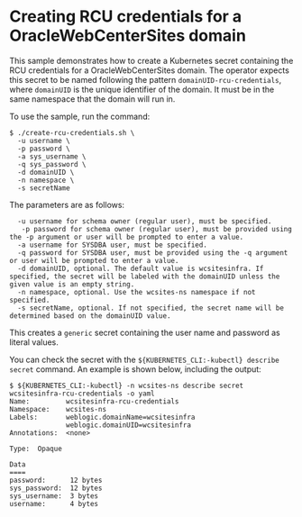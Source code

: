 # Creating RCU credentials for a OracleWebCenterSites domain

This sample demonstrates how to create a Kubernetes secret containing the
RCU credentials for a OracleWebCenterSites domain.  The operator expects this secret to be
named following the pattern `domainUID-rcu-credentials`, where `domainUID`
is the unique identifier of the domain.  It must be in the same namespace
that the domain will run in.

To use the sample, run the command:

```
$ ./create-rcu-credentials.sh \
  -u username \
  -p password \
  -a sys_username \
  -q sys_password \
  -d domainUID \
  -n namespace \
  -s secretName
```

The parameters are as follows:

```  
  -u username for schema owner (regular user), must be specified.
   -p password for schema owner (regular user), must be provided using the -p argument or user will be prompted to enter a value.
  -a username for SYSDBA user, must be specified.
  -q password for SYSDBA user, must be provided using the -q argument or user will be prompted to enter a value.
  -d domainUID, optional. The default value is wcsitesinfra. If specified, the secret will be labeled with the domainUID unless the given value is an empty string.
  -n namespace, optional. Use the wcsites-ns namespace if not specified.
  -s secretName, optional. If not specified, the secret name will be determined based on the domainUID value.
```

This creates a `generic` secret containing the user name and password as literal values.

You can check the secret with the `${KUBERNETES_CLI:-kubectl} describe secret` command.  An example is shown below,
including the output:

```
$ ${KUBERNETES_CLI:-kubectl} -n wcsites-ns describe secret wcsitesinfra-rcu-credentials -o yaml
Name:         wcsitesinfra-rcu-credentials
Namespace:    wcsites-ns
Labels:       weblogic.domainName=wcsitesinfra
              weblogic.domainUID=wcsitesinfra
Annotations:  <none>

Type:  Opaque

Data
====
password:      12 bytes
sys_password:  12 bytes
sys_username:  3 bytes
username:      4 bytes
```


